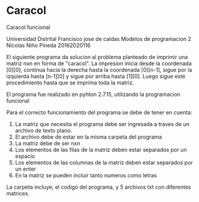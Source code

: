 # Caracol
Caracol funcional

Universidad Distrital Francisco jose de caldas
Modelos de programacion 2
Nicolas Niño Pineda 
20162020116

El siguiente programa da solucion al problema planteado de imprimir una matriz nxn en forma de "caracol".
La impresion inicia desde la coordenada [0][0], continua hacia la derecha hasta la coordenada [0][n-1], sigue por la izquierda hasta [n-1][0] y sigue por arriba hasta [1][0]. Luego sigue este procedimiento hasta que se imprima toda la matriz.

El programa fue realizado en pyhton 2.7.15, utilizando la programacion funcional

Para el correcto funcionamiento del programa se debe de tener en cuenta:
1. La matriz que necesita el programa debe ser ingresada a traves de un archivo de texto plano.
2. El archivo debe de estar en la misma carpeta del programa
3. La matriz debe de ser nxn
4. Los elementos de las filas de la matriz deben estar separados por un espacio
5. Los elementos de las columnas de la matriz deben estar separados por un enter
6. En la matriz se pueden incluir tanto numeros como letras

La carpeta incluye, el codigo del programa, y 5 archivos txt con diferentes matrices.

